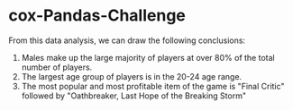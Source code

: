 # cox-Pandas-Challenge

From this data analysis, we can draw the following conclusions:

1. Males make up the large majority of players at over 80% of the total number of players.
2. The largest age group of players is in the 20-24 age range.
3. The most popular and most profitable item of the game is "Final Critic" followed by "Oathbreaker, Last Hope of the Breaking Storm"